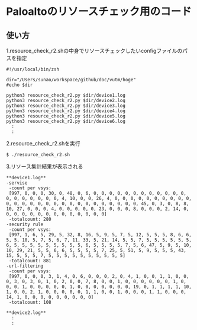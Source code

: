 # Paloaltoのリソースチェック用のコード

## 使い方
1.resource_check_r2.shの中身でリソースチェックしたいconfigファイルのパスを指定
```
#!/usr/local/bin/zsh

dir="/Users/sunao/workspace/github/doc/vutm/hoge"
#echo $dir

python3 resource_check_r2.py $dir/device1.log
python3 resource_check_r2.py $dir/device2.log
python3 resource_check_r2.py $dir/device3.log
python3 resource_check_r2.py $dir/device4.log
python3 resource_check_r2.py $dir/device5.log
python3 resource_check_r2.py $dir/device6.log
  :
  :

```

2.resource_check_r2.shを実行

```$ ./resource_check_r2.sh  ```

3.リソース集計結果が表示される

```
**device1.log**
-servise
 -count per vsys:
 [997, 0, 0, 0, 30, 0, 48, 0, 6, 0, 0, 0, 0, 0, 0, 0, 0, 0, 0, 0, 0, 0, 0, 0, 0, 0, 0, 0, 4, 10, 0, 0, 26, 4, 0, 0, 0, 0, 0, 0, 0, 0, 0, 0, 0, 0, 0, 0, 0, 0, 0, 0, 0, 0, 0, 0, 0, 0, 0, 0, 0, 45, 0, 3, 0, 8, 8, 10, 27, 0, 0, 0, 4, 0, 0, 0, 0, 0, 23, 0, 0, 0, 8, 0, 0, 0, 2, 14, 0, 0, 0, 0, 0, 0, 0, 0, 0, 0, 0, 0, 0, 0]
 -totalcount: 280
-security rule
 -count per vsys:
 [997, 1, 6, 5, 29, 5, 32, 8, 16, 5, 9, 5, 7, 5, 12, 5, 5, 5, 8, 6, 6, 5, 5, 10, 5, 7, 5, 6, 7, 11, 33, 5, 21, 14, 5, 5, 7, 5, 5, 5, 5, 5, 5, 6, 5, 5, 5, 5, 5, 5, 5, 5, 5, 6, 5, 5, 5, 5, 7, 5, 6, 47, 5, 9, 5, 10, 10, 29, 21, 5, 5, 6, 6, 5, 5, 5, 5, 7, 25, 5, 51, 5, 9, 5, 5, 5, 43, 15, 5, 5, 5, 7, 5, 5, 5, 5, 5, 5, 5, 5, 5, 5]
 -totalcount: 881
-url-filtering
 -count per vsys:
 [997, 0, 0, 0, 3, 1, 4, 0, 6, 0, 0, 0, 2, 0, 4, 1, 0, 0, 1, 1, 0, 0, 0, 3, 0, 3, 0, 1, 0, 2, 0, 0, 7, 8, 0, 0, 1, 0, 0, 0, 0, 0, 0, 1, 0, 0, 0, 1, 0, 0, 0, 0, 0, 1, 0, 0, 0, 0, 0, 0, 0, 19, 0, 1, 1, 1, 1, 10, 1, 0, 0, 2, 1, 0, 0, 0, 0, 0, 1, 1, 0, 0, 1, 0, 0, 0, 1, 1, 0, 0, 0, 14, 1, 0, 0, 0, 0, 0, 0, 0, 0, 0]
 -totalcount: 108

**device2.log**
  :
  :
```
